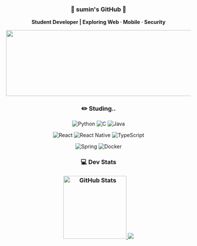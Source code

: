 <div align="center">

<h3>🐰 sumin's GitHub 🐰</h3>

**Student Developer | Exploring Web · Mobile · Security**

  <a href="https://www.gitanimals.org/en_US?utm_medium=image&utm_source=leesumang&utm_content=line">
    <img
      src="https://render.gitanimals.org/lines/leesumang?pet-id=758575964446208234"
      width="600"
      height="180"
    />
  </a>

</div>


<div align="center">
  <h3> ✏️ Studing.. </h3>
  
  <!-- Languages -->  
  ![Python](https://img.shields.io/badge/Python-3776AB?style=flat&logo=python&logoColor=white)
  ![C](https://img.shields.io/badge/C-A8B9CC?style=flat&logo=c&logoColor=white)
  ![Java](https://img.shields.io/badge/Java-007396?style=flat&logo=java&logoColor=white)

  <!-- Frontend  -->
  ![React](https://img.shields.io/badge/React-61DAFB?style=flat&logo=react&logoColor=black)
  ![React Native](https://img.shields.io/badge/React_Native-61DAFB?style=flat&logo=react&logoColor=black)
  ![TypeScript](https://img.shields.io/badge/TypeScript-3178C6?style=flat&logo=typescript&logoColor=white)
  <!-- Backend -->
  ![Spring](https://img.shields.io/badge/Spring-6DB33F?style=flat&logo=spring&logoColor=white)
  ![Docker](https://img.shields.io/badge/Docker-2496ED?style=flat&logo=docker&logoColor=white)


  <h3> 💻 Dev Stats <h3>
  <div align="center">  
    <a href="https://github.com/anuraghazra/github-readme-stats">
      <img src="https://github-readme-stats.vercel.app/api?username=leesumang&show_icons=true&title_color=ffffff&text_color=ffffff&icon_color=93C5FD&bg_color=0D1117&hide_border=true&border_radius=12" alt="GitHub Stats" height="172"/>
    </a>
    <a href="https://solved.ac/profile/suususu">
      <img src="http://mazassumnida.wtf/api/generate_badge?boj=suususu" />
    </a>
  </div>
</div>
